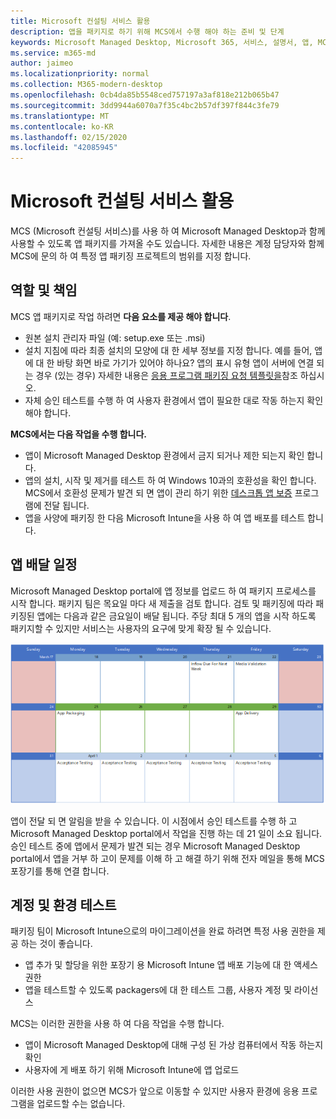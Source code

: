 ```yaml
---
title: Microsoft 컨설팅 서비스 활용
description: 앱을 패키지로 하기 위해 MCS에서 수행 해야 하는 준비 및 단계
keywords: Microsoft Managed Desktop, Microsoft 365, 서비스, 설명서, 앱, MCS, 패키징
ms.service: m365-md
author: jaimeo
ms.localizationpriority: normal
ms.collection: M365-modern-desktop
ms.openlocfilehash: 0cb4da85b5548ced757197a3af818e212b065b47
ms.sourcegitcommit: 3dd9944a6070a7f35c4bc2b57df397f844c3fe79
ms.translationtype: MT
ms.contentlocale: ko-KR
ms.lasthandoff: 02/15/2020
ms.locfileid: "42085945"
---
```

# <a name="working-with-microsoft-consulting-services"></a>Microsoft 컨설팅 서비스 활용

MCS (Microsoft 컨설팅 서비스)를 사용 하 여 Microsoft Managed Desktop과 함께 사용할 수 있도록 앱 패키지를 가져올 수도 있습니다. 자세한 내용은 계정 담당자와 함께 MCS에 문의 하 여 특정 앱 패키징 프로젝트의 범위를 지정 합니다.

## <a name="roles-and-responsibilities"></a>역할 및 책임

MCS 앱 패키지로 작업 하려면 **다음 요소를 제공 해야 합니다**.

- 원본 설치 관리자 파일 (예: setup.exe 또는 .msi)
- 설치 지침에 따라 최종 설치의 모양에 대 한 세부 정보를 지정 합니다. 예를 들어, 앱에 대 한 바탕 화면 바로 가기가 있어야 하나요? 앱의 표시 유형 앱이 서버에 연결 되는 경우 (있는 경우) 자세한 내용은 [응용 프로그램 패키징 요청 템플릿을](https://github.com/MicrosoftDocs/microsoft-365-docs/raw/public/microsoft-365/managed-desktop/get-ready/downloads/app-packaging-template.docx)참조 하십시오.
- 자체 승인 테스트를 수행 하 여 사용자 환경에서 앱이 필요한 대로 작동 하는지 확인 해야 합니다.

**MCS에서는 다음 작업을 수행 합니다.**

- 앱이 Microsoft Managed Desktop 환경에서 금지 되거나 제한 되는지 확인 합니다.
- 앱의 설치, 시작 및 제거를 테스트 하 여 Windows 10과의 호환성을 확인 합니다. MCS에서 호환성 문제가 발견 되 면 앱이 관리 하기 위한 [데스크톱 앱 보증](https://docs.microsoft.com/fasttrack/win-10-desktop-app-assure) 프로그램에 전달 됩니다.
- 앱을 사양에 패키징 한 다음 Microsoft Intune을 사용 하 여 앱 배포를 테스트 합니다.

## <a name="app-delivery-schedule"></a>앱 배달 일정

Microsoft Managed Desktop portal에 앱 정보를 업로드 하 여 패키지 프로세스를 시작 합니다. 패키지 팀은 목요일 마다 새 제출을 검토 합니다. 검토 및 패키징에 따라 패키징된 앱에는 다음과 같은 금요일이 배달 됩니다. 주당 최대 5 개의 앱을 시작 하도록 패키지할 수 있지만 서비스는 사용자의 요구에 맞게 확장 될 수 있습니다.

![매월 목요일에 앱 유입량을 표시 하는 달력 (이 예에서는 21), 다음 날에 대 한 패키징 (25) 및 이후 금요일 (29 일)에 대 한 앱 배달](../../media/MCS-cal.png)

앱이 전달 되 면 알림을 받을 수 있습니다. 이 시점에서 승인 테스트를 수행 하 고 Microsoft Managed Desktop portal에서 작업을 진행 하는 데 21 일이 소요 됩니다. 승인 테스트 중에 앱에서 문제가 발견 되는 경우 Microsoft Managed Desktop portal에서 앱을 거부 하 고이 문제를 이해 하 고 해결 하기 위해 전자 메일을 통해 MCS 포장기를 통해 연결 합니다.

## <a name="testing-accounts-and-environment"></a>계정 및 환경 테스트

패키징 팀이 Microsoft Intune으로의 마이그레이션을 완료 하려면 특정 사용 권한을 제공 하는 것이 좋습니다.
 
-   앱 추가 및 할당을 위한 포장기 용 Microsoft Intune 앱 배포 기능에 대 한 액세스 권한 
-   앱을 테스트할 수 있도록 packagers에 대 한 테스트 그룹, 사용자 계정 및 라이선스

MCS는 이러한 권한을 사용 하 여 다음 작업을 수행 합니다.
 
-   앱이 Microsoft Managed Desktop에 대해 구성 된 가상 컴퓨터에서 작동 하는지 확인
-   사용자에 게 배포 하기 위해 Microsoft Intune에 앱 업로드

이러한 사용 권한이 없으면 MCS가 앞으로 이동할 수 있지만 사용자 환경에 응용 프로그램을 업로드할 수는 없습니다.


